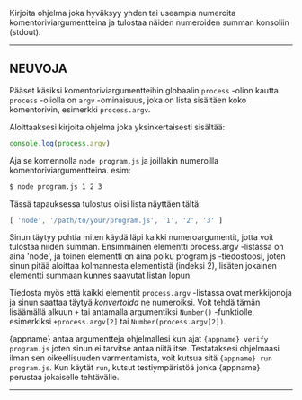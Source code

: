 Kirjoita ohjelma joka hyväksyy yhden tai useampia numeroita komentoriviargumentteina ja tulostaa näiden numeroiden summan konsoliin (stdout). 

----------------------------------------------------------------------
## NEUVOJA

Pääset käsiksi komentoriviargumentteihin globaalin `process` -olion kautta. `process` -oliolla on `argv` -ominaisuus, joka on lista sisältäen koko komentorivin, esimerkki `process.argv`.

Aloittaaksesi kirjoita ohjelma joka yksinkertaisesti sisältää:

```js
console.log(process.argv)
```

Aja se komennolla `node program.js` ja joillakin numeroilla komentoriviargumentteina. esim:

```sh
$ node program.js 1 2 3
```

Tässä tapauksessa tulostus olisi lista näyttäen tältä:

```js
[ 'node', '/path/to/your/program.js', '1', '2', '3' ]
```

Sinun täytyy pohtia miten käydä läpi kaikki numeroargumentit, jotta voit tulostaa niiden summan. Ensimmäinen elementti process.argv -listassa on aina 'node', ja toinen elementti on aina polku program.js -tiedostoosi, joten sinun pitää aloittaa kolmannesta elementistä (indeksi 2), lisäten jokainen elementti summaan kunnes saavutat listan lopun.

Tiedosta myös että kaikki elementit `process.argv` -listassa ovat merkkijonoja ja sinun saattaa täytyä *konvertoida* ne numeroiksi. Voit tehdä tämän lisäämällä alkuun `+` tai antamalla argumentiksi `Number()` -funktiolle, esimerkiksi `+process.argv[2]` tai `Number(process.argv[2])`.

{appname} antaa argumentteja ohjelmallesi kun ajat `{appname} verify program.js` joten sinun ei tarvitse antaa niitä itse. Testataksesi ohjelmaasi ilman sen oikeellisuuden varmentamista, voit kutsua sitä `{appname} run program.js`. Kun käytät `run`, kutsut testiympäristöä jonka {appname} perustaa jokaiselle tehtävälle.

----------------------------------------------------------------------
